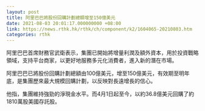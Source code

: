 ```yaml
---
layout: post
title: 阿里巴巴將股份回購計劃總額增至150億美元
date: 2021-08-03 20:01:17.000000000 +08:00
link: https://news.rthk.hk/rthk/ch/component/k2/1604065-20210803.htm
categories: rthk
---
```


阿里巴巴首席財務官武衛表示，集團已開始將增量利潤及額外資本，用於投資戰略領域，支持平台商家，以更好地服務多元化消費者，進入新的潛在市場。

阿里巴巴已將股份回購計劃總額由100億美元，增至150億美元，有效期至明年底，是集團歷來最大規模回購計劃，以反映對長遠增長的信心。

他指，集團維持強勁的淨現金水平。而4月1日起至今，以約36.8億美元回購了約1810萬股美國存託股。
